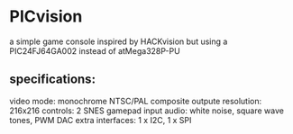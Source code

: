 PICvision
=========

a simple game console inspired by HACKvision but using a PIC24FJ64GA002 instead of atMega328P-PU

specifications:
---------------
video mode: monochrome NTSC/PAL composite outpute
resolution: 216x216
controls: 2 SNES gamepad input
audio: white noise, square wave tones, PWM DAC
extra interfaces: 1 x I2C,  1 x SPI

